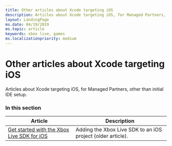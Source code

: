 ```yaml
---
title: Other articles about Xcode targeting iOS
description: Articles about Xcode targeting iOS, for Managed Partners, other than initial IDE setup.
layout: LandingPage
ms.date: 04/19/2019
ms.topic: article
keywords: xbox live, games
ms.localizationpriority: medium
---
```


# Other articles about Xcode targeting iOS

Articles about Xcode targeting iOS, for Managed Partners, other than initial IDE setup.


### In this section

| Article | Description |
|---------|-------------|
| [Get started with the Xbox Live SDK for iOS](../../../../../get-started-with-ios-android/ios-get-started-with-xsapi.md) | Adding the Xbox Live SDK to an iOS project (older article). |
